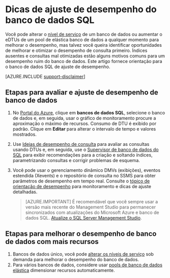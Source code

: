 <properties
    pageTitle="Dicas de ajuste de desempenho de banco de dados SQL | Microsoft Azure"
    description="Dicas para ajuste no banco de dados do Azure SQL por meio de avaliação e melhorias de desempenho."
    services="sql-database"
    documentationCenter=""
    authors="v-shysun"
    manager="felixwu"
    editor=""
    keywords="SQL ajuste de desempenho, banco de dados ajuste de desempenho, dicas, de ajuste de desempenho de sql ajuste de desempenho de banco de dados do sql"/>

<tags
    ms.service="sql-database"
    ms.workload="data-management"
    ms.tgt_pltfrm="na"
    ms.devlang="na"
    ms.topic="article"
    ms.date="09/13/2016"
    ms.author="v-shysun"/>

# <a name="sql-database-performance-tuning-tips"></a>Dicas de ajuste de desempenho do banco de dados SQL
Você pode alterar o [nível de serviço](sql-database-service-tiers.md) de um banco de dados ou aumentar o eDTUs de um pool de elástica banco de dados a qualquer momento para melhorar o desempenho, mas talvez você queira identificar oportunidades de melhorar e otimizar o desempenho de consulta primeiro. Índices ausentes e consultas mal otimizadas estão alguns motivos comuns para um desempenho ruim do banco de dados. Este artigo fornece orientação para o banco de dados SQL de ajuste de desempenho.

[AZURE.INCLUDE [support-disclaimer](../../includes/support-disclaimer.md)]

## <a name="steps-to-evaluate-and-tune-database-performance"></a>Etapas para avaliar e ajuste de desempenho de banco de dados
1.  No [Portal do Azure](https://portal.azure.com), clique em **bancos de dados SQL**, selecione o banco de dados e, em seguida, usar o gráfico de monitoramento procure a aproximação o máximo de recursos. Consumo de DTU é exibido por padrão. Clique em **Editar** para alterar o intervalo de tempo e valores mostrados.
2.  Use [Ideias de desempenho de consulta](sql-database-query-performance.md) para avaliar as consultas usando DTUs e, em seguida, use o [Supervisor de banco de dados do SQL](sql-database-advisor.md) para exibir recomendações para a criação e soltando índices, parametrizando consultas e corrigir problemas de esquema.
3.  Você pode usar o gerenciamento dinâmico DMVs (exibições), eventos estendida (Xevents) e o repositório de consulta no SSMS para obter parâmetros de desempenho em tempo real. Consulte o [tópico de orientação de desempenho](sql-database-performance-guidance.md) para monitoramento e dicas de ajuste detalhadas.


    > [AZURE.IMPORTANT] É recomendável que você sempre usar a versão mais recente do Management Studio para permanecer sincronizados com atualizações do Microsoft Azure e banco de dados SQL. [Atualize o SQL Server Management Studio](https://msdn.microsoft.com/library/mt238290.aspx).


## <a name="steps-to-improve-database-performance-with-more-resources"></a>Etapas para melhorar o desempenho de banco de dados com mais recursos
1.  Bancos de dados único, você pode [alterar os níveis de serviço](sql-database-scale-up.md) sob demanda para melhorar o desempenho do banco de dados.
2.  Para vários bancos de dados, considere usar [pools de banco de dados elástica](sql-database-elastic-pool-guidance.md) dimensionar recursos automaticamente.

